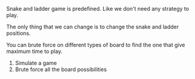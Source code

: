 Snake and ladder game is predefined. Like we don't need any strategy to play.

The only thing that we can change is to change the snake and ladder positions.

You can brute force on different types of board to find the one that give maximum time to play.

1. Simulate a game
2. Brute force all the board possibilities
